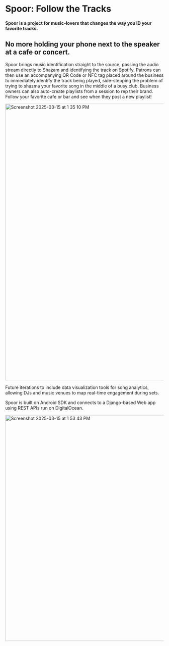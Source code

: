 # Spoor: Follow the Tracks
#### Spoor is a project for music-lovers that changes the way you ID your favorite tracks. 

## No more holding your phone next to the speaker at a cafe or concert. 
Spoor brings music identification straight to the source, passing the audio stream directly to Shazam and identifying the track on Spotify. 
Patrons can then use an accompanying QR Code or NFC tag placed around the business to immediately identify the track being played, side-stepping the problem of trying to shazma your favorite song in the middle of a busy club. 
Business owners can also auto-create playlists from a session to rep their brand. Follow your favorite cafe or bar and see when they post a new playlist!

<img width="876" alt="Screenshot 2025-03-15 at 1 35 10 PM" src="https://github.com/user-attachments/assets/12a23b25-bf0a-4f16-b27f-f6fed3aad6df" />

Future iterations to include data visualization tools for song analytics, allowing DJs and music venues to map real-time engagement during sets. 

Spoor is built on Android SDK and connects to a Django-based Web app using REST APIs run on DigitalOcean.  

<img width="716" alt="Screenshot 2025-03-15 at 1 53 43 PM" src="https://github.com/user-attachments/assets/7ef5ab9e-bc9e-4b6a-b851-68aba960c2f3" />
